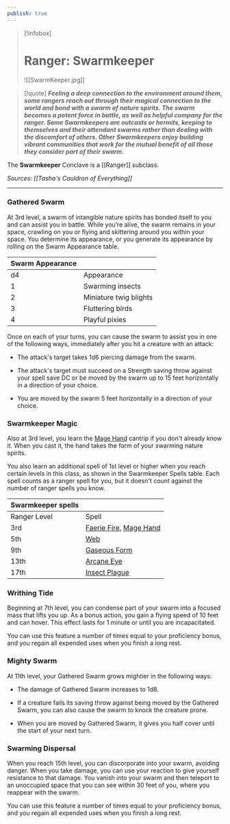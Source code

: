 ```yaml
---
publish: true
---
```

> [!infobox]
> # Ranger: Swarmkeeper
> ![[SwarmKeeper.jpg]]

> [!quote]
> **_Feeling a deep connection to the environment around them, some rangers reach out through their magical connection to the world and bond with a swarm of nature spirits. The swarm becomes a potent force in battle, as well as helpful company for the ranger. Some Swarmkeepers are outcasts or hermits, keeping to themselves and their attendant swarms rather than dealing with the discomfort of others. Other Swarmkeepers enjoy building vibrant communities that work for the mutual benefit of all those they consider part of their swarm._**

The **Swarmkeeper** Conclave is a [[Ranger]] subclass.

*Sources: [[Tasha's Cauldron of Everything]]*
***
### Gathered Swarm

At 3rd level, a swarm of intangible nature spirits has bonded itself to you and can assist you in battle. While you’re alive, the swarm remains in your space, crawling on you or flying and skittering around you within your space. You determine its appearance, or you generate its appearance by rolling on the Swarm Appearance table.

|Swarm Appearance| |
|---|---|
|d4|Appearance|
|1|Swarming insects|
|2|Miniature twig blights|
|3|Fluttering birds|
|4|Playful pixies|

Once on each of your turns, you can cause the swarm to assist you in one of the following ways, immediately after you hit a creature with an attack:

- The attack's target takes 1d6 piercing damage from the swarm.

- The attack's target must succeed on a Strength saving throw against your spell save DC or be moved by the swarm up to 15 feet horizontally in a direction of your choice.

- You are moved by the swarm 5 feet horizontally in a direction of your choice.

### Swarmkeeper Magic

Also at 3rd level, you learn the [Mage Hand](http://dnd5e.wikidot.com/spell:mage-hand) cantrip if you don't already know it. When you cast it, the hand takes the form of your swarming nature spirits.

You also learn an additional spell of 1st level or higher when you reach certain levels in this class, as shown in the Swarmkeeper Spells table. Each spell counts as a ranger spell for you, but it doesn't count against the number of ranger spells you know.

|Swarmkeeper spells| |
|---|---|
|Ranger Level|Spell|
|3rd|[Faerie Fire](http://dnd5e.wikidot.com/spell:faerie-fire), [Mage Hand](http://dnd5e.wikidot.com/spell:mage-hand)|
|5th|[Web](http://dnd5e.wikidot.com/spell:web)|
|9th|[Gaseous Form](http://dnd5e.wikidot.com/spell:gaseous-form)|
|13th|[Arcane Eye](http://dnd5e.wikidot.com/spell:arcane-eye)|
|17th|[Insect Plague](http://dnd5e.wikidot.com/spell:insect-plague)|

### Writhing Tide

Beginning at 7th level, you can condense part of your swarm into a focused mass that lifts you up. As a bonus action, you gain a flying speed of 10 feet and can hover. This effect lasts for 1 minute or until you are incapacitated.

You can use this feature a number of times equal to your proficiency bonus, and you regain all expended uses when you finish a long rest.

### Mighty Swarm

At 11th level, your Gathered Swarm grows mightier in the following ways:

- The damage of Gathered Swarm increases to 1d8.

- If a creature fails its saving throw against being moved by the Gathered Swarm, you can also cause the swarm to knock the creature prone.

- When you are moved by Gathered Swarm, it gives you half cover until the start of your next turn.

### Swarming Dispersal

When you reach 15th level, you can discorporate into your swarm, avoiding danger. When you take damage, you can use your reaction to give yourself resistance to that damage. You vanish into your swarm and then teleport to an unoccupied space that you can see within 30 feet of you, where you reappear with the swarm.

You can use this feature a number of times equal to your proficiency bonus, and you regain all expended uses when you finish a long rest.